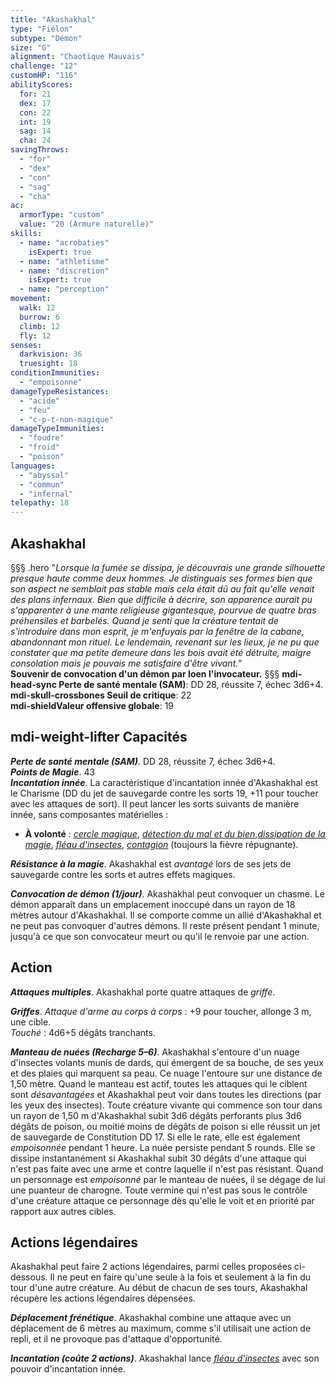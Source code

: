 ```yaml
---
title: "Akashakhal"
type: "Fiélon"
subtype: "Démon"
size: "G"
alignment: "Chaotique Mauvais"
challenge: "12"
customHP: "116"
abilityScores:
  for: 21
  dex: 17
  con: 22
  int: 19
  sag: 14
  cha: 24
savingThrows:
  - "for"
  - "dex"
  - "con"
  - "sag"
  - "cha"
ac:
  armorType: "custom"
  value: "20 (Armure naturelle)"
skills:
  - name: "acrobaties"
    isExpert: true
  - name: "athletisme"
  - name: "discretion"
    isExpert: true
  - name: "perception"
movement:
  walk: 12
  burrow: 6
  climb: 12
  fly: 12
senses:
  darkvision: 36
  truesight: 18
conditionImmunities:
  - "empoisonne"
damageTypeResistances:
  - "acide"
  - "feu"
  - "c-p-t-non-magique"
damageTypeImmunities:
  - "foudre"
  - "froid"
  - "poison"
languages:
  - "abyssal"
  - "commun"
  - "infernal"
telepathy: 18
---
```

## Akashakhal
§§§ .hero
"*Lorsque la fumée se dissipa, je découvrais une grande silhouette presque haute comme deux hommes. Je distinguais ses formes bien que son aspect ne semblait pas stable mais cela était dû au fait qu'elle venait des plans infernaux. Bien que difficile à décrire, son apparence aurait pu s'apparenter à une mante religieuse gigantesque, pourvue de quatre bras préhensiles et barbelés. Quand je senti que la créature tentait de s'introduire dans mon esprit, je m'enfuyais par la fenêtre de la cabane, abandonnant mon rituel. Le lendemain, revenant sur les lieux, je ne pu que constater que ma petite demeure dans les bois avait été détruite, maigre consolation mais je pouvais me satisfaire d'être vivant.*"  
**Souvenir de convocation d'un démon par Ioen l'invocateur.**
§§§
**<v-icon>mdi-head-sync</v-icon> Perte de santé mentale (SAM)**: DD 28, réussite 7, échec 3d6+4.    
**<v-icon>mdi-skull-crossbones</v-icon> Seuil de critique**: 22        
**<v-icon>mdi-shield</v-icon>Valeur offensive globale**: 19      
## <v-icon>mdi-weight-lifter</v-icon> Capacités  
_**Perte de santé mentale (SAM)**_. DD 28, réussite 7, échec 3d6+4.    
_**Points de Magie**_. 43  
_**Incantation innée**_. La caractéristique d'incantation innée d'Akashakhal est le Charisme (DD du jet de sauvegarde contre les sorts 19, +11 pour toucher avec les attaques de sort). Il peut lancer les sorts suivants de manière innée, sans composantes matérielles :
* **À volonté** : [_cercle magique_](/grimoire/cercle-magique/), [_détection du mal et du bien_](/grimoire/detection-du-mal-et-du-bien/),[_dissipation de la magie_](/grimoire/dissipation-de-la-magie/), [_fléau d'insectes_](/grimoire/fleau-d-insectes/), [_contagion_](/grimoire/contagion/) (toujours la fièvre répugnante).  

_**Résistance à la magie**_. Akashakhal est _avantagé_ lors de ses jets de sauvegarde contre les sorts et autres effets magiques.  

_**Convocation de démon (1/jour)**_. Akashakhal peut convoquer un chasme. Le démon apparaît dans un emplacement inoccupé dans un rayon de 18 mètres autour d'Akashakhal. Il se comporte comme un allié d'Akashakhal et ne peut pas convoquer d'autres démons. Il reste présent pendant 1 minute, jusqu'à ce que son convocateur meurt ou qu'il le renvoie par une action.  

## Action
_**Attaques multiples**_. Akashakhal porte quatre attaques de _griffe_.  

_**Griffes**_. _Attaque d'arme au corps à corps_ : +9 pour toucher, allonge 3 m, une cible.    
_Touché_ : 4d6+5 dégâts tranchants.  

_**Manteau de nuées (Recharge 5–6)**_. Akashakhal s'entoure d'un nuage d'insectes volants munis de dards, qui émergent de sa bouche, de ses yeux et des plaies qui marquent sa peau. Ce nuage l'entoure sur une distance de 1,50 mètre. Quand le manteau est actif, toutes les attaques qui le ciblent sont _désavantagées_ et Akashakhal peut voir dans toutes les directions (par les yeux des insectes). Toute créature vivante qui commence son tour dans un rayon de 1,50 m d'Akashakhal subit 3d6 dégâts perforants plus 3d6 dégâts de poison, ou moitié moins de dégâts de poison si elle réussit un jet de sauvegarde de Constitution DD 17. Si elle le rate, elle est également _empoisonnée_ pendant 1 heure. La nuée persiste pendant 5 rounds. Elle se dissipe instantanément si Akashakhal subit 30 dégâts d'une attaque qui n'est pas faite avec une arme et contre laquelle il n'est pas résistant. Quand un personnage est _empoisonné_ par le manteau de nuées, il se dégage de lui une puanteur de charogne. Toute vermine qui n'est pas sous le contrôle d'une créature attaque ce personnage dès qu'elle le voit et en priorité par rapport aux autres cibles.  

## Actions légendaires  
Akashakhal peut faire 2 actions légendaires, parmi celles proposées ci-dessous. Il ne peut en faire qu'une seule à la fois et seulement à la fin du tour d'une autre créature. Au début de chacun de ses tours, Akashakhal récupère les actions légendaires dépensées.  

_**Déplacement frénétique**_. Akashakhal combine une attaque avec un déplacement de 6 mètres au maximum, comme s'il utilisait une action de repli, et il ne provoque pas d'attaque d'opportunité.  

_**Incantation (coûte 2 actions)**_. Akashakhal lance [_fléau d'insectes_](/grimoire/fleau-d-insectes/) avec son pouvoir d'incantation innée.  
